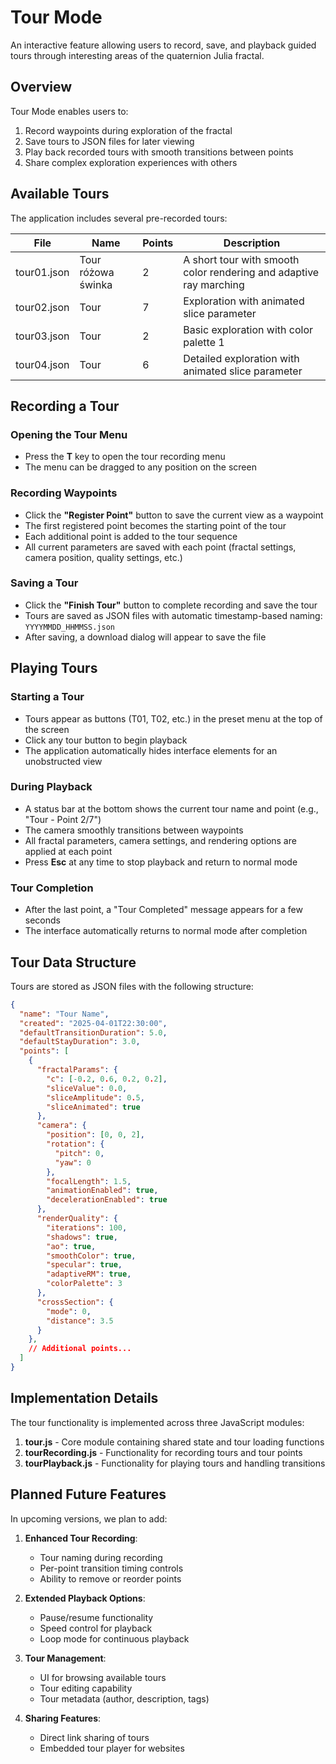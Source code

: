 # Tour Mode

An interactive feature allowing users to record, save, and playback guided tours through interesting areas of the quaternion Julia fractal.

## Overview

Tour Mode enables users to:
1. Record waypoints during exploration of the fractal
2. Save tours to JSON files for later viewing
3. Play back recorded tours with smooth transitions between points
4. Share complex exploration experiences with others

## Available Tours

The application includes several pre-recorded tours:

| File | Name | Points | Description |
|------|------|--------|-------------|
| tour01.json | Tour różowa świnka | 2 | A short tour with smooth color rendering and adaptive ray marching |
| tour02.json | Tour | 7 | Exploration with animated slice parameter |
| tour03.json | Tour | 2 | Basic exploration with color palette 1 |
| tour04.json | Tour | 6 | Detailed exploration with animated slice parameter |

## Recording a Tour

### Opening the Tour Menu
- Press the **T** key to open the tour recording menu
- The menu can be dragged to any position on the screen

### Recording Waypoints
- Click the **"Register Point"** button to save the current view as a waypoint
- The first registered point becomes the starting point of the tour
- Each additional point is added to the tour sequence
- All current parameters are saved with each point (fractal settings, camera position, quality settings, etc.)

### Saving a Tour
- Click the **"Finish Tour"** button to complete recording and save the tour
- Tours are saved as JSON files with automatic timestamp-based naming: `YYYYMMDD_HHMMSS.json`
- After saving, a download dialog will appear to save the file

## Playing Tours

### Starting a Tour
- Tours appear as buttons (T01, T02, etc.) in the preset menu at the top of the screen
- Click any tour button to begin playback
- The application automatically hides interface elements for an unobstructed view

### During Playback
- A status bar at the bottom shows the current tour name and point (e.g., "Tour - Point 2/7")
- The camera smoothly transitions between waypoints
- All fractal parameters, camera settings, and rendering options are applied at each point
- Press **Esc** at any time to stop playback and return to normal mode

### Tour Completion
- After the last point, a "Tour Completed" message appears for a few seconds
- The interface automatically returns to normal mode after completion

## Tour Data Structure

Tours are stored as JSON files with the following structure:

```json
{
  "name": "Tour Name",
  "created": "2025-04-01T22:30:00",
  "defaultTransitionDuration": 5.0,
  "defaultStayDuration": 3.0,
  "points": [
    {
      "fractalParams": {
        "c": [-0.2, 0.6, 0.2, 0.2],
        "sliceValue": 0.0,
        "sliceAmplitude": 0.5,
        "sliceAnimated": true
      },
      "camera": {
        "position": [0, 0, 2],
        "rotation": {
          "pitch": 0,
          "yaw": 0
        },
        "focalLength": 1.5,
        "animationEnabled": true,
        "decelerationEnabled": true
      },
      "renderQuality": {
        "iterations": 100,
        "shadows": true,
        "ao": true,
        "smoothColor": true,
        "specular": true,
        "adaptiveRM": true,
        "colorPalette": 3
      },
      "crossSection": {
        "mode": 0,
        "distance": 3.5
      }
    },
    // Additional points...
  ]
}
```

## Implementation Details

The tour functionality is implemented across three JavaScript modules:

1. **tour.js** - Core module containing shared state and tour loading functions
2. **tourRecording.js** - Functionality for recording tours and tour points
3. **tourPlayback.js** - Functionality for playing tours and handling transitions

## Planned Future Features

In upcoming versions, we plan to add:

1. **Enhanced Tour Recording**:
   - Tour naming during recording
   - Per-point transition timing controls
   - Ability to remove or reorder points

2. **Extended Playback Options**:
   - Pause/resume functionality
   - Speed control for playback
   - Loop mode for continuous playback

3. **Tour Management**:
   - UI for browsing available tours
   - Tour editing capability
   - Tour metadata (author, description, tags)

4. **Sharing Features**:
   - Direct link sharing of tours
   - Embedded tour player for websites
